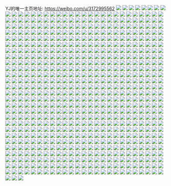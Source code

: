 YJ的唯一主页地址: https://weibo.com/u/3172995562 
![](https://wx4.sinaimg.cn/mw2000/bd2011ealy1h975gveniwj20u0140afw.jpg) 
![](https://wx4.sinaimg.cn/mw2000/bd2011ealy1h96ow5ukb1j20u0191tew.jpg) 
![](https://wx4.sinaimg.cn/mw2000/bd2011ealy1h96i4nngcyj20u01t1dph.jpg) 
![](https://wx4.sinaimg.cn/mw2000/bd2011ealy1h96i4khindj20u01t1wn2.jpg) 
![](https://wx4.sinaimg.cn/mw2000/bd2011ealy1h96i4okf99j21400u0ann.jpg) 
![](https://wx4.sinaimg.cn/mw2000/bd2011ealy1h95umjkd1hj21900u0gs2.jpg) 
![](https://wx4.sinaimg.cn/mw2000/bd2011ealy1h95nsimbobj20u0140teo.jpg) 
![](https://wx4.sinaimg.cn/mw2000/bd2011ealy1h95ft1d4bjj21900u0ah4.jpg) 
![](https://wx4.sinaimg.cn/mw2000/bd2011ealy1h94myzfs3sj21400u0kae.jpg) 
![](https://wx4.sinaimg.cn/mw2000/bd2011ealy1h94myzw519j20u0140q8s.jpg) 
![](https://wx4.sinaimg.cn/mw2000/bd2011ealy1h94ixmmzumj21400u0ahh.jpg) 
![](https://wx4.sinaimg.cn/mw2000/bd2011ealy1h94fzqa920j21400u0dq1.jpg) 
![](https://wx4.sinaimg.cn/mw2000/bd2011ealy1h93n8wgpagj218e0u0n27.jpg) 
![](https://wx4.sinaimg.cn/mw2000/bd2011ealy1h93dq4mwk6j20q013gn1c.jpg) 
![](https://wx4.sinaimg.cn/mw2000/bd2011ealy1h9263ws5k3j20u01400xk.jpg) 
![](https://wx4.sinaimg.cn/mw2000/bd2011ealy1h9238xre1zj20u01407ab.jpg) 
![](https://wx4.sinaimg.cn/mw2000/bd2011ealy1h921zlk3wbj20u0140k1y.jpg) 
![](https://wx4.sinaimg.cn/mw2000/bd2011ealy1h921zm8tgtj21400u013k.jpg) 
![](https://wx4.sinaimg.cn/mw2000/bd2011ealy1h921zmr2y0j20u0140qbb.jpg) 
![](https://wx4.sinaimg.cn/mw2000/bd2011ealy1h921zkz2ooj20u0140dla.jpg) 
![](https://wx4.sinaimg.cn/mw2000/bd2011ealy1h921zowbtuj20u014010z.jpg) 
![](https://wx4.sinaimg.cn/mw2000/bd2011ealy1h921zkjbi2j20u0140jyf.jpg) 
![](https://wx4.sinaimg.cn/mw2000/bd2011ealy1h921zn67urj20u0140wnl.jpg) 
![](https://wx4.sinaimg.cn/mw2000/bd2011ealy1h921znqq4pj20u0140k01.jpg) 
![](https://wx4.sinaimg.cn/mw2000/bd2011ealy1h921zoebezj20u0140qcn.jpg) 
![](https://wx4.sinaimg.cn/mw2000/bd2011ealy1h91ewcae3gj221s32ox6p.jpg) 
![](https://wx4.sinaimg.cn/mw2000/bd2011ealy1h90u4tg3iij20u01t1grc.jpg) 
![](https://wx4.sinaimg.cn/mw2000/bd2011ealy1h90rrrdsi1j21400u0wnq.jpg) 
![](https://wx4.sinaimg.cn/mw2000/bd2011ealy1h90rrqqr08j20u0140k00.jpg) 
![](https://wx4.sinaimg.cn/mw2000/bd2011ealy1h90ov97i8yj20u0190tic.jpg) 
![](https://wx4.sinaimg.cn/mw2000/bd2011ealy1h90ov8kzsjj20u0190k00.jpg) 
![](https://wx4.sinaimg.cn/mw2000/bd2011ealy1h90ov9kiskj21900u00wp.jpg) 
![](https://wx4.sinaimg.cn/mw2000/bd2011ealy1h909zg3de2j21310u0n7b.jpg) 
![](https://wx4.sinaimg.cn/mw2000/bd2011ealy1h906sqcq7cj21400u0jz4.jpg) 
![](https://wx4.sinaimg.cn/mw2000/bd2011ealy1h9027ptfjzj20u014043p.jpg) 
![](https://wx4.sinaimg.cn/mw2000/bd2011ealy1h9017px7ujj20u0140k1j.jpg) 
![](https://wx4.sinaimg.cn/mw2000/bd2011ealy1h8zm64a684j21400u017n.jpg) 
![](https://wx4.sinaimg.cn/mw2000/bd2011ealy1h8zm6fk1gqj20u0140k1y.jpg) 
![](https://wx4.sinaimg.cn/mw2000/bd2011ealy1h8zm6ev1kaj20u0140drm.jpg) 
![](https://wx4.sinaimg.cn/mw2000/bd2011ealy1h8zl3pyk6pj20u0140ahx.jpg) 
![](https://wx4.sinaimg.cn/mw2000/bd2011ealy1h8z3w6s69oj20i20qoq5f.jpg) 
![](https://wx4.sinaimg.cn/mw2000/bd2011ealy1h8ytluiworj20u01a9wn5.jpg) 
![](https://wx4.sinaimg.cn/mw2000/bd2011ealy1h8ylzdhh4hj20u010ythp.jpg) 
![](https://wx4.sinaimg.cn/mw2000/bd2011ealy1h8ylzh2wi8j20u0140dm8.jpg) 
![](https://wx4.sinaimg.cn/mw2000/bd2011ealy1h8y1i1qqpdj21400u0wnl.jpg) 
![](https://wx4.sinaimg.cn/mw2000/bd2011ealy1h8y1285urhj21400sltic.jpg) 
![](https://wx4.sinaimg.cn/mw2000/bd2011ealy1h8xzzit4fbj20u0140gur.jpg) 
![](https://wx4.sinaimg.cn/mw2000/bd2011ealy1h8xzzi9f5wj20u0140n65.jpg) 
![](https://wx4.sinaimg.cn/mw2000/bd2011ealy1h8xzzr4hybj20u014010f.jpg) 
![](https://wx4.sinaimg.cn/mw2000/bd2011ealy1h8xulgbsbmj21400u0gvh.jpg) 
![](https://wx4.sinaimg.cn/mw2000/bd2011ealy1h8xtgl3l9pj20u0140ahu.jpg) 
![](https://wx4.sinaimg.cn/mw2000/bd2011ealy1h8xo9xuelnj20u01t1wiy.jpg) 
![](https://wx4.sinaimg.cn/mw2000/bd2011ealy1h8xi5s26dlj20zn0u0tfo.jpg) 
![](https://wx4.sinaimg.cn/mw2000/bd2011ealy1h8xfthj7f3j214d0u0td6.jpg) 
![](https://wx4.sinaimg.cn/mw2000/bd2011ealy1h8xftqi8v1j21au0u044o.jpg) 
![](https://wx4.sinaimg.cn/mw2000/bd2011ealy1h8wsqwx908j21hc0u0woc.jpg) 
![](https://wx4.sinaimg.cn/mw2000/bd2011ealy1h8wrlxhznlj21400u0ae0.jpg) 
![](https://wx4.sinaimg.cn/mw2000/bd2011ealy1h8wmppi79dj20u01hd4jn.jpg) 
![](https://wx4.sinaimg.cn/mw2000/bd2011ealy1h8wmpq9jtsj20u014010o.jpg) 
![](https://wx4.sinaimg.cn/mw2000/bd2011ealy1h8wmpqum35j20u0140472.jpg) 
![](https://wx4.sinaimg.cn/mw2000/bd2011ealy1h8wmpr5upej20u01400w2.jpg) 
![](https://wx4.sinaimg.cn/mw2000/bd2011ealy1h8wmprlqcqj20u01hcwjj.jpg) 
![](https://wx4.sinaimg.cn/mw2000/bd2011ealy1h8wmpryeibj20u01hc425.jpg) 
![](https://wx4.sinaimg.cn/mw2000/bd2011ealy1h8w2g2vbekj20tz0zrqcd.jpg) 
![](https://wx4.sinaimg.cn/mw2000/bd2011ealy1h8w19cgpkgj21900u0afe.jpg) 
![](https://wx4.sinaimg.cn/mw2000/bd2011ealy1h8w19c2edvj20u0190jys.jpg) 
![](https://wx4.sinaimg.cn/mw2000/bd2011ealy1h8vntr6xffj21400u0wo3.jpg) 
![](https://wx4.sinaimg.cn/mw2000/bd2011ealy1h8vfgcv6gqj20u0140tfq.jpg) 
![](https://wx4.sinaimg.cn/mw2000/bd2011ealy1h8v2gc1dmhj20u01t1dns.jpg) 
![](https://wx4.sinaimg.cn/mw2000/bd2011ealy1h8v2g93jczj20u01t1aih.jpg) 
![](https://wx4.sinaimg.cn/mw2000/bd2011ealy1h8uwwjfnshj20u0190tdf.jpg) 
![](https://wx4.sinaimg.cn/mw2000/bd2011ealy1h8ugupgolnj20u01t179x.jpg) 
![](https://wx4.sinaimg.cn/mw2000/bd2011ealy1h8ugy3swvyj20u01t1wk4.jpg) 
![](https://wx4.sinaimg.cn/mw2000/bd2011ealy1h8uc5b142vj21400u0tge.jpg) 
![](https://wx4.sinaimg.cn/mw2000/bd2011ealy1h8uc5afhbhj21400u010t.jpg) 
![](https://wx4.sinaimg.cn/mw2000/bd2011ealy1h8u1krwea0j21400u00xz.jpg) 
![](https://wx4.sinaimg.cn/mw2000/bd2011ealy1h8u1ksefcij21400u0qaw.jpg) 
![](https://wx4.sinaimg.cn/mw2000/bd2011ealy1h8tz3w1nv8j20u0140gsd.jpg) 
![](https://wx4.sinaimg.cn/mw2000/bd2011ealy1h8tz3vk2dij20u0140aip.jpg) 
![](https://wx4.sinaimg.cn/mw2000/bd2011ealy1h8tz3xgs8xj20u0140440.jpg) 
![](https://wx4.sinaimg.cn/mw2000/bd2011ealy1h8tz3xy2guj20u01407aj.jpg) 
![](https://wx4.sinaimg.cn/mw2000/bd2011ealy1h8tz3ydux1j20u0140tfo.jpg) 
![](https://wx4.sinaimg.cn/mw2000/bd2011ealy1h8tz3zcgvjj20u014045m.jpg) 
![](https://wx4.sinaimg.cn/mw2000/bd2011ealy1h8tvvaqicqj20u0140k32.jpg) 
![](https://wx4.sinaimg.cn/mw2000/bd2011ealy1h8tvvkegurj20u0140wkt.jpg) 
![](https://wx4.sinaimg.cn/mw2000/bd2011ealy1h8t40pilsbj20nz0o0dhy.jpg) 
![](https://wx4.sinaimg.cn/mw2000/bd2011ealy1h8t40pwc3fj20tr149n27.jpg) 
![](https://wx4.sinaimg.cn/mw2000/bd2011ealy1h8t4ab7gqdj20u014046r.jpg) 
![](https://wx4.sinaimg.cn/mw2000/bd2011ealy1h8sn2ihaisj20u01t1446.jpg) 
![](https://wx4.sinaimg.cn/mw2000/bd2011ealy1h8smtut854j20u0140dmh.jpg) 
![](https://wx4.sinaimg.cn/mw2000/bd2011ealy1h8sl4u0lj8j20u0140wnp.jpg) 
![](https://wx4.sinaimg.cn/mw2000/bd2011ealy1h8sji79xw6j20u014079q.jpg) 
![](https://wx4.sinaimg.cn/mw2000/bd2011ealy1h8sji6tyyej20u0140tf2.jpg) 
![](https://wx4.sinaimg.cn/mw2000/bd2011ealy1h8s6dg0oylj21hc0u018t.jpg) 
![](https://wx4.sinaimg.cn/mw2000/bd2011ealy1h8s3eoyyo5j20u0140dn5.jpg) 
![](https://wx4.sinaimg.cn/mw2000/bd2011ealy1h8s3eoereoj20u0140n3a.jpg) 
![](https://wx4.sinaimg.cn/mw2000/bd2011ealy1h8rsfx4jamj22802yohdv.jpg) 
![](https://wx4.sinaimg.cn/mw2000/bd2011ealy1h8r0810m40j20tj0xldj2.jpg) 
![](https://wx4.sinaimg.cn/mw2000/bd2011ealy1h8r081tow5j20v80nfad4.jpg) 
![](https://wx4.sinaimg.cn/mw2000/bd2011ealy1h8r08286rgj20j60r70wn.jpg) 
![](https://wx4.sinaimg.cn/mw2000/bd2011ealy1h8r080mrfsj20zo0u07f0.jpg) 
![](https://wx4.sinaimg.cn/mw2000/bd2011ealy1h8r0846w0oj21400u010j.jpg) 
![](https://wx4.sinaimg.cn/mw2000/bd2011ealy1h8r084zytqj21400u0dqe.jpg) 
![](https://wx4.sinaimg.cn/mw2000/bd2011ealy1h8r082mfeij20qo0zjwhm.jpg) 
![](https://wx4.sinaimg.cn/mw2000/bd2011ealy1h8r083i18yj21480u07e6.jpg) 
![](https://wx4.sinaimg.cn/mw2000/bd2011ealy1h8r09uxkh5j20t90jq77n.jpg) 
![](https://wx4.sinaimg.cn/mw2000/bd2011ealy1h8qymow2d8j20u0190wjp.jpg) 
![](https://wx4.sinaimg.cn/mw2000/bd2011ealy1h8qp2o7lehj20u0140qag.jpg) 
![](https://wx4.sinaimg.cn/mw2000/bd2011ealy1h8qieth6oqj20ty0z2tks.jpg) 
![](https://wx4.sinaimg.cn/mw2000/bd2011ealy1h8qcjxlmuuj20u01t10w2.jpg) 
![](https://wx4.sinaimg.cn/mw2000/bd2011ealy1h8pp4byqilj20u0140whx.jpg) 
![](https://wx4.sinaimg.cn/mw2000/bd2011ealy1h8pj6jhirhj21400u0dmo.jpg) 
![](https://wx4.sinaimg.cn/mw2000/bd2011ealy1h8pf00zv8xj21400u07bs.jpg) 
![](https://wx4.sinaimg.cn/mw2000/bd2011ealy1h8p5bc3r38j20u0190q9c.jpg) 
![](https://wx4.sinaimg.cn/mw2000/bd2011ealy1h8p5bbk225j21900u0n2x.jpg) 
![](https://wx4.sinaimg.cn/mw2000/bd2011ealy1h8nh45n44gj20u0140jz2.jpg) 
![](https://wx4.sinaimg.cn/mw2000/bd2011ealy1h8n5mbwft5j20u0140n5w.jpg) 
![](https://wx4.sinaimg.cn/mw2000/bd2011ealy1h8mxgwac9gj20u0140gsc.jpg) 
![](https://wx4.sinaimg.cn/mw2000/bd2011ealy1h8mruyeq28j21400u0jxr.jpg) 
![](https://wx4.sinaimg.cn/mw2000/bd2011ealy1h8mclqfatxj21400u04dg.jpg) 
![](https://wx4.sinaimg.cn/mw2000/bd2011ealy1h8mclr0nvvj20u0140tgg.jpg) 
![](https://wx4.sinaimg.cn/mw2000/bd2011ealy1h8mandt81hj20u01400zs.jpg) 
![](https://wx4.sinaimg.cn/mw2000/bd2011ealy1h8m28vea4qj21900u0gts.jpg) 
![](https://wx4.sinaimg.cn/mw2000/bd2011ealy1h8m28uwjb2j21900u0wmx.jpg) 
![](https://wx4.sinaimg.cn/mw2000/bd2011ealy1h8lv8w6blqj20u0140qc2.jpg) 
![](https://wx4.sinaimg.cn/mw2000/bd2011ealy1h8l07aa9ylj20u01t141w.jpg) 
![](https://wx4.sinaimg.cn/mw2000/bd2011ealy1h8kwdeuji3j21400u00yu.jpg) 
![](https://wx4.sinaimg.cn/mw2000/bd2011ealy1h8kwde6r04j21bp0u0afs.jpg) 
![](https://wx4.sinaimg.cn/mw2000/bd2011ealy1h8kwdflb1fj21400u0jxm.jpg) 
![](https://wx4.sinaimg.cn/mw2000/bd2011ealy1h8kkwolv7yj20u0140k64.jpg) 
![](https://wx4.sinaimg.cn/mw2000/bd2011ealy1h8kinzbh37j21400u0q9v.jpg) 
![](https://wx4.sinaimg.cn/mw2000/bd2011ealy1h8kgsipzfrj21900u0jxn.jpg) 
![](https://wx4.sinaimg.cn/mw2000/bd2011ealy1h8kgsj9cspj21900u0q9o.jpg) 
![](https://wx4.sinaimg.cn/mw2000/bd2011ealy1h8k13o6fj3j20u0140ww1.jpg) 
![](https://wx4.sinaimg.cn/mw2000/bd2011ealy1h8jtylaobaj20u0190agx.jpg) 
![](https://wx4.sinaimg.cn/mw2000/bd2011ealy1h8jl1iy4ljj20u0140tkk.jpg) 
![](https://wx4.sinaimg.cn/mw2000/bd2011ealy1h8jbo7cg8xj20hx0vujt7.jpg) 
![](https://wx4.sinaimg.cn/mw2000/bd2011ealy1h8ir6950r2j21hc0u012h.jpg) 
![](https://wx4.sinaimg.cn/mw2000/bd2011ealy1h8ir68kqk4j20u00u0ah3.jpg) 
![](https://wx4.sinaimg.cn/mw2000/bd2011ealy1h8ieydc3jlj20u01407cd.jpg) 
![](https://wx4.sinaimg.cn/mw2000/bd2011ealy1h8id9lrs5gj20u0140k50.jpg) 
![](https://wx4.sinaimg.cn/mw2000/bd2011ealy1h8i7t6ayo1j21900u0q6j.jpg) 
![](https://wx4.sinaimg.cn/mw2000/bd2011ealy1h8i7t6pt69j20u0190n1s.jpg) 
![](https://wx4.sinaimg.cn/mw2000/bd2011ealy1h8i7t5xi2nj20u0190afs.jpg) 
![](https://wx4.sinaimg.cn/mw2000/bd2011ealy1h8hnjpzi95j20u01t1gr3.jpg) 
![](https://wx4.sinaimg.cn/mw2000/bd2011ealy1h8hgpvruqsj20u01hcnam.jpg) 
![](https://wx4.sinaimg.cn/mw2000/bd2011ealy1h8hfarsl95j20n01dswgc.jpg) 
![](https://wx4.sinaimg.cn/mw2000/bd2011ealy1h8h22zyhp9j20u0140q81.jpg) 
![](https://wx4.sinaimg.cn/mw2000/bd2011ealy1h8h1bnkvloj21400u0qbe.jpg) 
![](https://wx4.sinaimg.cn/mw2000/bd2011ealy1h8gzyh683kj20u0140jxh.jpg) 
![](https://wx4.sinaimg.cn/mw2000/bd2011ealy1h8ggjk6dwbj20g40n3t9t.jpg) 
![](https://wx4.sinaimg.cn/mw2000/bd2011ealy1h8ggjjxfjdj20qo0vwn0o.jpg) 
![](https://wx4.sinaimg.cn/mw2000/bd2011ealy1h8ggjkvlepj20rf13nq6h.jpg) 
![](https://wx4.sinaimg.cn/mw2000/bd2011ealy1h8ggjl6qwoj20u00win24.jpg) 
![](https://wx4.sinaimg.cn/mw2000/bd2011ealy1h8g905nh62j20u014043i.jpg) 
![](https://wx4.sinaimg.cn/mw2000/bd2011ealy1h8g9068mu3j20u0140wmv.jpg) 
![](https://wx4.sinaimg.cn/mw2000/bd2011ealy1h8g906j1ptj20u00w0gpf.jpg) 
![](https://wx4.sinaimg.cn/mw2000/bd2011ealy1h8g9072seuj20u0140k11.jpg) 
![](https://wx4.sinaimg.cn/mw2000/bd2011ealy1h8g905afavj21400u0gtr.jpg) 
![](https://wx4.sinaimg.cn/mw2000/bd2011ealy1h8g907hge2j20u0140n3b.jpg) 
![](https://wx4.sinaimg.cn/mw2000/bd2011ealy1h8g2dmwqm3j21400u0tlz.jpg) 
![](https://wx4.sinaimg.cn/mw2000/bd2011ealy1h8fu4ygcluj21900u0wm9.jpg) 
![](https://wx4.sinaimg.cn/mw2000/bd2011ealy1h8fd43xrtij20u0140108.jpg) 
![](https://wx4.sinaimg.cn/mw2000/bd2011ealy1h8fdc19wv9j20u0140td1.jpg) 
![](https://wx4.sinaimg.cn/mw2000/bd2011ealy1h8eqlfva7wj20u0140n3p.jpg) 
![](https://wx4.sinaimg.cn/mw2000/bd2011ealy1h8eqlgqz79j20u0140n5p.jpg) 
![](https://wx4.sinaimg.cn/mw2000/bd2011ealy1h8eo6n3hxhj20u0140dlw.jpg) 
![](https://wx4.sinaimg.cn/mw2000/bd2011ealy1h8dk91n88xj20u0140gte.jpg) 
![](https://wx4.sinaimg.cn/mw2000/bd2011ealy1h8d6tyh8smj22c03401ky.jpg) 
![](https://wx4.sinaimg.cn/mw2000/bd2011ealy1h8czb9muqgj20u0140ahq.jpg) 
![](https://wx4.sinaimg.cn/mw2000/bd2011ealy1h8czb935n1j20u0140aky.jpg) 
![](https://wx4.sinaimg.cn/mw2000/bd2011ealy1h8co8uvy2vj21400u0tdh.jpg) 
![](https://wx4.sinaimg.cn/mw2000/bd2011ealy1h8cj5y28wij218y0tyaex.jpg) 
![](https://wx4.sinaimg.cn/mw2000/bd2011ealy1h8cj5z4ekcj20i26hhnh9.jpg) 
![](https://wx4.sinaimg.cn/mw2000/bd2011ealy1h8cgldhr2uj20u0140td1.jpg) 
![](https://wx4.sinaimg.cn/mw2000/bd2011ealy1h8cedx279pj20zu0r3tdh.jpg) 
![](https://wx4.sinaimg.cn/mw2000/bd2011ealy1h8bzbui6bxj20u0146td6.jpg) 
![](https://wx4.sinaimg.cn/mw2000/bd2011ealy1h8blbhxjoxj20u01907b3.jpg) 
![](https://wx4.sinaimg.cn/mw2000/bd2011ealy1h8aordiq5xj21400u0qbe.jpg) 
![](https://wx4.sinaimg.cn/mw2000/bd2011ealy1h8aousm4dbj20u0140aem.jpg) 
![](https://wx4.sinaimg.cn/mw2000/bd2011ealy1h8aorcvd77j21400u0gtm.jpg) 
![](https://wx4.sinaimg.cn/mw2000/bd2011ealy1h8aorc36pwj21400u0qbw.jpg) 
![](https://wx4.sinaimg.cn/mw2000/bd2011ealy1h8a9be7yxvj20u01hc447.jpg) 
![](https://wx4.sinaimg.cn/mw2000/bd2011ealy1h8a7lcnlobj20sv0qydnq.jpg) 
![](https://wx4.sinaimg.cn/mw2000/bd2011ealy1h8a7lq6e96j20u014043i.jpg) 
![](https://wx4.sinaimg.cn/mw2000/bd2011ealy1h895npo3lyj20u019011i.jpg) 
![](https://wx4.sinaimg.cn/mw2000/bd2011ealy1h8902jea03j20u0140h5i.jpg) 
![](https://wx4.sinaimg.cn/mw2000/bd2011ealy1h88yo15tdwj20u0190n2t.jpg) 
![](https://wx4.sinaimg.cn/mw2000/bd2011ealy1h87t9jru00j21900u0jwu.jpg) 
![](https://wx4.sinaimg.cn/mw2000/bd2011ealy1h879ngh3e4j20u0140qau.jpg) 
![](https://wx4.sinaimg.cn/mw2000/bd2011ealy1h86nfhz1chj20u0190wjp.jpg) 
![](https://wx4.sinaimg.cn/mw2000/bd2011ealy1h85wz6p2mfj21400u0jyb.jpg) 
![](https://wx4.sinaimg.cn/mw2000/bd2011ealy1h85wz72veqj212a0u0459.jpg) 
![](https://wx4.sinaimg.cn/mw2000/bd2011ealy1h85m128de1j20u0140dmc.jpg) 
![](https://wx4.sinaimg.cn/mw2000/bd2011ealy1h85m11togtj20u0140dm9.jpg) 
![](https://wx4.sinaimg.cn/mw2000/bd2011ealy1h85m12rd80j20u0140jxz.jpg) 
![](https://wx4.sinaimg.cn/mw2000/bd2011ealy1h85m135xepj20u0140wkn.jpg) 
![](https://wx4.sinaimg.cn/mw2000/bd2011ealy1h84ucow4pxj20u014015s.jpg) 
![](https://wx4.sinaimg.cn/mw2000/bd2011ealy1h84uco1igpj20u0140n98.jpg) 
![](https://wx4.sinaimg.cn/mw2000/bd2011ealy1h84bvmv7t8j20u0190q9q.jpg) 
![](https://wx4.sinaimg.cn/mw2000/bd2011ealy1h83rrbc1mhj20u01400z1.jpg) 
![](https://wx4.sinaimg.cn/mw2000/bd2011ealy1h83e5gho2lj21400u045h.jpg) 
![](https://wx4.sinaimg.cn/mw2000/bd2011ealy1h83e66zjoij21400u07ae.jpg) 
![](https://wx4.sinaimg.cn/mw2000/bd2011ealy1h82ll0aw4cj21400u0jwk.jpg) 
![](https://wx4.sinaimg.cn/mw2000/bd2011ealy1h82ll15exqj21400u07b9.jpg) 
![](https://wx4.sinaimg.cn/mw2000/bd2011ealy1h82lkzrxjdj20u0140n4s.jpg) 
![](https://wx4.sinaimg.cn/mw2000/bd2011ealy1h82ll3r6bnj20u01t110c.jpg) 
![](https://wx4.sinaimg.cn/mw2000/bd2011ealy1h82085lu1ij20u0190n3v.jpg) 
![](https://wx4.sinaimg.cn/mw2000/bd2011ealy1h81jachlw5j20u0190ahj.jpg) 
![](https://wx4.sinaimg.cn/mw2000/bd2011ealy1h81bzarmfaj20u0140h1f.jpg) 
![](https://wx4.sinaimg.cn/mw2000/bd2011ealy1h81bzbe6h1j20u015cwmw.jpg) 
![](https://wx4.sinaimg.cn/mw2000/bd2011ealy1h80cc9owzij20u0140wkm.jpg) 
![](https://wx4.sinaimg.cn/mw2000/bd2011ealy1h804hxkg4mj21400u0wmm.jpg) 
![](https://wx4.sinaimg.cn/mw2000/bd2011ealy1h804hy3nrdj21400u0gud.jpg) 
![](https://wx4.sinaimg.cn/mw2000/bd2011ealy1h804hzpxp5j21400u0drk.jpg) 
![](https://wx4.sinaimg.cn/mw2000/bd2011ealy1h7zo7qeiujj21400u0tmx.jpg) 
![](https://wx4.sinaimg.cn/mw2000/bd2011ealy1h7z67p7sk5j20u0140tcj.jpg) 
![](https://wx4.sinaimg.cn/mw2000/bd2011ealy1h7yyvfteykj20u014046y.jpg) 
![](https://wx4.sinaimg.cn/mw2000/bd2011ealy1h7yyvgi4bcj21400u0n50.jpg) 
![](https://wx4.sinaimg.cn/mw2000/bd2011ealy1h7yyvf36waj21400u0dub.jpg) 
![](https://wx4.sinaimg.cn/mw2000/bd2011ealy1h7yi3rpc1wj21400u0dmb.jpg) 
![](https://wx4.sinaimg.cn/mw2000/bd2011ealy1h7yi3qzk59j21400u0qa7.jpg) 
![](https://wx4.sinaimg.cn/mw2000/bd2011ealy1h7y3jc9epoj20u0140t9h.jpg) 
![](https://wx4.sinaimg.cn/mw2000/bd2011ealy1h7y1fhgi2hj20u0140goa.jpg) 
![](https://wx4.sinaimg.cn/mw2000/bd2011ealy1h7xh0na6qqj20u01cjdqs.jpg) 
![](https://wx4.sinaimg.cn/mw2000/bd2011ealy1h7xezb3rdzj21900u0n3b.jpg) 
![](https://wx4.sinaimg.cn/mw2000/bd2011ealy1h7wpg3t7ttj20u0140agc.jpg) 
![](https://wx4.sinaimg.cn/mw2000/bd2011ealy1h7wm1hzntnj20u01t110r.jpg) 
![](https://wx4.sinaimg.cn/mw2000/bd2011ealy1h7wm1h0vs2j20u0140wiy.jpg) 
![](https://wx4.sinaimg.cn/mw2000/bd2011ealy1h7wm1j5v8ej20u01t10z5.jpg) 
![](https://wx4.sinaimg.cn/mw2000/bd2011ealy1h7wh5a8sg6j21400u046x.jpg) 
![](https://wx4.sinaimg.cn/mw2000/bd2011ealy1h7wh5c4eywj20u0140dm5.jpg) 
![](https://wx4.sinaimg.cn/mw2000/bd2011ealy1h7wh57n7j2j21400u010d.jpg) 
![](https://wx4.sinaimg.cn/mw2000/bd2011ealy1h7wh5dn2o3j20u01407a8.jpg) 
![](https://wx4.sinaimg.cn/mw2000/bd2011ealy1h7wbe0fxrnj20u0140482.jpg) 
![](https://wx4.sinaimg.cn/mw2000/bd2011ealy1h7w8tmk43tj21400u04bq.jpg) 
![](https://wx4.sinaimg.cn/mw2000/bd2011ealy1h7w8tnaajhj21400u0k4q.jpg) 
![](https://wx4.sinaimg.cn/mw2000/bd2011ealy1h7w8tyh5f6j20k00zkwjc.jpg) 
![](https://wx4.sinaimg.cn/mw2000/bd2011ealy1h7vp59lbh3j20u0140wkc.jpg) 
![](https://wx4.sinaimg.cn/mw2000/bd2011ealy1h7veh9k5r9j20u0140wm1.jpg) 
![](https://wx4.sinaimg.cn/mw2000/bd2011ealy1h7v3ucccr1j20u014049p.jpg) 
![](https://wx4.sinaimg.cn/mw2000/bd2011ealy1h7v3ud01fxj20u0140qff.jpg) 
![](https://wx4.sinaimg.cn/mw2000/bd2011ealy1h7v3udll7ej20u0140dra.jpg) 
![](https://wx4.sinaimg.cn/mw2000/bd2011ealy1h7ukxkaikij20u01t1dnx.jpg) 
![](https://wx4.sinaimg.cn/mw2000/bd2011ealy1h7ukxia3rwj20u01t1gsg.jpg) 
![](https://wx4.sinaimg.cn/mw2000/bd2011ealy1h7u9y931q0j20u0140wl5.jpg) 
![](https://wx4.sinaimg.cn/mw2000/bd2011ealy1h7u9nge0haj20u0140n0p.jpg) 
![](https://wx4.sinaimg.cn/mw2000/bd2011ealy1h7u49hysqzj20u0140n6s.jpg) 
![](https://wx4.sinaimg.cn/mw2000/bd2011ealy1h7tys35ihtj20u01010x2.jpg) 
![](https://wx4.sinaimg.cn/mw2000/bd2011ealy1h7tg6sg80qj20ti1bhjvy.jpg) 
![](https://wx4.sinaimg.cn/mw2000/bd2011ealy1h7t0c7cgdjj20u0140ahx.jpg) 
![](https://wx4.sinaimg.cn/mw2000/bd2011ealy1h7svqdcqr5j20u01t1n2t.jpg) 
![](https://wx4.sinaimg.cn/mw2000/bd2011ealy1h7svqxs26bj20u01t1455.jpg) 
![](https://wx4.sinaimg.cn/mw2000/bd2011ealy1h7stbi5umnj21900u0jyd.jpg) 
![](https://wx4.sinaimg.cn/mw2000/bd2011ealy1h7so2ez0ncj218e0u0n27.jpg) 
![](https://wx4.sinaimg.cn/mw2000/bd2011ealy1h7rz1g4jr3j21900u042h.jpg) 
![](https://wx4.sinaimg.cn/mw2000/bd2011ealy1h7rxcayo2mj21400u0tg5.jpg) 
![](https://wx4.sinaimg.cn/mw2000/bd2011ealy1h7rxlgga87j21400u0air.jpg) 
![](https://wx4.sinaimg.cn/mw2000/bd2011ealy1h7rxlgx3qkj20u014079t.jpg) 
![](https://wx4.sinaimg.cn/mw2000/bd2011ealy1h7rtq317dgj20u01t110w.jpg) 
![](https://wx4.sinaimg.cn/mw2000/bd2011ealy1h7rmlrzqrhj21400u04b0.jpg) 
![](https://wx4.sinaimg.cn/mw2000/bd2011ealy1h7qr3cve9xj20u01t1q4w.jpg) 
![](https://wx4.sinaimg.cn/mw2000/bd2011ealy1h7qr3dfjtmj20u0175dj1.jpg) 
![](https://wx4.sinaimg.cn/mw2000/bd2011ealy1h7qpjnkzaxj21400u047v.jpg) 
![](https://wx4.sinaimg.cn/mw2000/bd2011ealy1h7qpjmt1pdj21400u049f.jpg) 
![](https://wx4.sinaimg.cn/mw2000/bd2011ealy1h7qpjoi78cj20u0140n8x.jpg) 
![](https://wx4.sinaimg.cn/mw2000/bd2011ealy1h7qmin52c7j20u01t1q5q.jpg) 
![](https://wx4.sinaimg.cn/mw2000/bd2011ealy1h7qjenq17xj20u0140gqi.jpg) 
![](https://wx4.sinaimg.cn/mw2000/bd2011ealy1h7qf42d6akj20u01t149y.jpg) 
![](https://wx4.sinaimg.cn/mw2000/bd2011ealy1h7pseu1hv6j20u0140jxb.jpg) 
![](https://wx4.sinaimg.cn/mw2000/bd2011ealy1h7pnx5c3q9j20u0175whr.jpg) 
![](https://wx4.sinaimg.cn/mw2000/bd2011ealy1h7pnxo5h2lj20u0140n41.jpg) 
![](https://wx4.sinaimg.cn/mw2000/bd2011ealy1h7pnxp5nybj20u0140n6t.jpg) 
![](https://wx4.sinaimg.cn/mw2000/bd2011ealy1h7pnxprzrvj20u01t1jtc.jpg) 
![](https://wx4.sinaimg.cn/mw2000/bd2011ealy1h7plygiy0ij21400u0dnm.jpg) 
![](https://wx4.sinaimg.cn/mw2000/bd2011ealy1h7plyft5b0j21400u048s.jpg) 
![](https://wx4.sinaimg.cn/mw2000/bd2011ealy1h7plyhf94ij21400u0akt.jpg) 
![](https://wx4.sinaimg.cn/mw2000/bd2011ealy1h7phx5zg75j20u00zmaft.jpg) 
![](https://wx4.sinaimg.cn/mw2000/bd2011ealy1h7pgqbg7tij20u0190aee.jpg) 
![](https://wx4.sinaimg.cn/mw2000/bd2011ealy1h7p8b1pu7lj20u01407ek.jpg) 
![](https://wx4.sinaimg.cn/mw2000/bd2011ealy1h7ojmkrdhij20u014043k.jpg) 
![](https://wx4.sinaimg.cn/mw2000/bd2011ealy1h7ojmmiihlj20u01t1n3w.jpg) 
![](https://wx4.sinaimg.cn/mw2000/bd2011ealy1h7ocx6ui42j20u0113thk.jpg) 
![](https://wx4.sinaimg.cn/mw2000/bd2011ealy1h7o7frt33jj21400u0grm.jpg) 
![](https://wx4.sinaimg.cn/mw2000/bd2011ealy1h7o6al0boaj20u0140wk7.jpg) 
![](https://wx4.sinaimg.cn/mw2000/bd2011ealy1h7o3rf5nihj21400u0tga.jpg) 
![](https://wx4.sinaimg.cn/mw2000/bd2011ealy1h7nk4lxg63j20u00u0wig.jpg) 
![](https://wx4.sinaimg.cn/mw2000/bd2011ealy1h7ncdsymk2j20u0140q8k.jpg) 
![](https://wx4.sinaimg.cn/mw2000/bd2011ealy1h7ncdsh8i5j20u0175gou.jpg) 
![](https://wx4.sinaimg.cn/mw2000/bd2011ealy1h7n79c5eq6j21400u04ap.jpg) 
![](https://wx4.sinaimg.cn/mw2000/bd2011ealy1h7m7cjb9gpj20u0140k1o.jpg) 
![](https://wx4.sinaimg.cn/mw2000/bd2011ealy1h7m7df3utmj20u0140gpq.jpg) 
![](https://wx4.sinaimg.cn/mw2000/bd2011ealy1h7m3ftuatmj20u0140jxi.jpg) 
![](https://wx4.sinaimg.cn/mw2000/bd2011ealy1h7m3ftc4l2j20u01407c6.jpg) 
![](https://wx4.sinaimg.cn/mw2000/bd2011ealy1h7m3fue9okj20u0140aje.jpg) 
![](https://wx4.sinaimg.cn/mw2000/bd2011ealy1h7lxdk8o8lj20u01t1tgh.jpg) 
![](https://wx4.sinaimg.cn/mw2000/bd2011ealy1h7lxj4on6pj20u0190460.jpg) 
![](https://wx4.sinaimg.cn/mw2000/bd2011ealy1h7ltw0sr85j20u01t1th2.jpg) 
![](https://wx4.sinaimg.cn/mw2000/bd2011ealy1h7lsvgz2evj21400u0qfv.jpg) 
![](https://wx4.sinaimg.cn/mw2000/bd2011ealy1h7la9ug4ijj20u0140wmo.jpg) 
![](https://wx4.sinaimg.cn/mw2000/bd2011ealy1h7l47a5wlzj20u01900z3.jpg) 
![](https://wx4.sinaimg.cn/mw2000/bd2011ealy1h7l248btixj20u0140td6.jpg) 
![](https://wx4.sinaimg.cn/mw2000/bd2011ealy1h7l248v10wj20u01407b6.jpg) 
![](https://wx4.sinaimg.cn/mw2000/bd2011ealy1h7kswfq7jsj20u0140dq4.jpg) 
![](https://wx4.sinaimg.cn/mw2000/bd2011ealy1h7kswggkvuj20u0140134.jpg) 
![](https://wx4.sinaimg.cn/mw2000/bd2011ealy1h7kswgy3uqj20u012mn3s.jpg) 
![](https://wx4.sinaimg.cn/mw2000/bd2011ealy1h7kqg6xjcuj20u013uk5c.jpg) 
![](https://wx4.sinaimg.cn/mw2000/bd2011ealy1h7k9xnnwpqj20u01t147x.jpg) 
![](https://wx4.sinaimg.cn/mw2000/bd2011ealy1h7k0c8kktxj20u0140aiw.jpg) 
![](https://wx4.sinaimg.cn/mw2000/bd2011ealy1h7jvyb39kwj20u0140tjl.jpg) 
![](https://wx4.sinaimg.cn/mw2000/bd2011ealy1h7jvttqujgj21400u0ag9.jpg) 
![](https://wx4.sinaimg.cn/mw2000/bd2011ealy1h7jvtumudwj20u0140k12.jpg) 
![](https://wx4.sinaimg.cn/mw2000/bd2011ealy1h7jvl7ye9lj20qe0pcgnb.jpg) 
![](https://wx4.sinaimg.cn/mw2000/bd2011ealy1h7jr5ssdbbj20u0140thg.jpg) 
![](https://wx4.sinaimg.cn/mw2000/bd2011ealy1h7jn4xxqn0j21400u0q8p.jpg) 
![](https://wx4.sinaimg.cn/mw2000/bd2011ealy1h7jn4ygcotj20u0140dn5.jpg) 
![](https://wx4.sinaimg.cn/mw2000/bd2011ealy1h7jn4ytjwkj20u0140aek.jpg) 
![](https://wx4.sinaimg.cn/mw2000/bd2011ealy1h7jj44sdwrj20u01t1dpe.jpg) 
![](https://wx4.sinaimg.cn/mw2000/bd2011ealy1h7jiqfn1c5j21900u0tf7.jpg) 
![](https://wx4.sinaimg.cn/mw2000/bd2011ealy1h7j2twnelxj21400u079w.jpg) 
![](https://wx4.sinaimg.cn/mw2000/bd2011ealy1h7j2tw8rw4j21400u0dl2.jpg) 
![](https://wx4.sinaimg.cn/mw2000/bd2011ealy1h7j18jprmgj20u01uowjx.jpg) 
![](https://wx4.sinaimg.cn/mw2000/bd2011ealy1h7izlvirpaj20n01dsgrl.jpg) 
![](https://wx4.sinaimg.cn/mw2000/bd2011ealy1h7izn01cusj20tv13oaet.jpg) 
![](https://wx4.sinaimg.cn/mw2000/bd2011ealy1h7iuvb0zlkj20u01t1wls.jpg) 
![](https://wx4.sinaimg.cn/mw2000/bd2011ealy1h7iuve2lhyj20u01t17cq.jpg) 
![](https://wx4.sinaimg.cn/mw2000/bd2011ealy1h7iuvgiibqj20u01t1dny.jpg) 
![](https://wx4.sinaimg.cn/mw2000/bd2011ealy1h7iuv87obej21400u0q8l.jpg) 
![](https://wx4.sinaimg.cn/mw2000/bd2011ealy1h7iko81y7yj20u01t07bh.jpg) 
![](https://wx4.sinaimg.cn/mw2000/bd2011ealy1h7iha4hm7jj20u01404bh.jpg) 
![](https://wx4.sinaimg.cn/mw2000/bd2011ealy1h7iclr8cdij21900u0n3l.jpg) 
![](https://wx4.sinaimg.cn/mw2000/bd2011ealy1h7hr1hqppcj21400u0afb.jpg) 
![](https://wx4.sinaimg.cn/mw2000/bd2011ealy1h7hj3bpploj20u0140do1.jpg) 
![](https://wx4.sinaimg.cn/mw2000/bd2011ealy1h7hdb18yfwj20u0140n46.jpg) 
![](https://wx4.sinaimg.cn/mw2000/bd2011ealy1h7hdb1t0iuj20u0140djj.jpg) 
![](https://wx4.sinaimg.cn/mw2000/bd2011ealy1h7hdb2facaj20u0140tc0.jpg) 
![](https://wx4.sinaimg.cn/mw2000/bd2011ealy1h7hdb354ymj21400u012p.jpg) 
![](https://wx4.sinaimg.cn/mw2000/bd2011ealy1h7hdb0hrd4j20u0140t9g.jpg) 
![](https://wx4.sinaimg.cn/mw2000/bd2011ealy1h7hdb4o5tsj21400u0146.jpg) 
![](https://wx4.sinaimg.cn/mw2000/bd2011ealy1h7h85nm8dij21400u0q8p.jpg) 
![](https://wx4.sinaimg.cn/mw2000/bd2011ealy1h7g4l1i4qzj20vy0pcdhj.jpg) 
![](https://wx4.sinaimg.cn/mw2000/bd2011ealy1h7g4l1745pj20u014010g.jpg) 
![](https://wx4.sinaimg.cn/mw2000/bd2011ealy1h7fe3dn33cj20u01t1wgq.jpg) 
![](https://wx4.sinaimg.cn/mw2000/bd2011ealy1h7fe3e4nr3j21400u0dmw.jpg) 
![](https://wx4.sinaimg.cn/mw2000/bd2011ealy1h7fe3crey5j21400u0jsx.jpg) 
![](https://wx4.sinaimg.cn/mw2000/bd2011ealy1h7fe3elt2hj21400u0goo.jpg) 
![](https://wx4.sinaimg.cn/mw2000/bd2011ealy1h7fcya3fzwj20u0140tdv.jpg) 
![](https://wx4.sinaimg.cn/mw2000/bd2011ealy1h7fcyaypq8j20u01t1q58.jpg) 
![](https://wx4.sinaimg.cn/mw2000/bd2011ealy1h7f9ae4serj20u011m0uw.jpg) 
![](https://wx4.sinaimg.cn/mw2000/bd2011ealy1h7eu7z7gdzj20u019043t.jpg) 
![](https://wx4.sinaimg.cn/mw2000/bd2011ealy1h7ee8dob1cj20u0140gnj.jpg) 
![](https://wx4.sinaimg.cn/mw2000/bd2011ealy1h7eb9balboj20u014010x.jpg) 
![](https://wx4.sinaimg.cn/mw2000/bd2011ealy1h7eb9c0fk9j20u0140wg9.jpg) 
![](https://wx4.sinaimg.cn/mw2000/bd2011ealy1h7eabas5utj20u0140785.jpg) 
![](https://wx4.sinaimg.cn/mw2000/bd2011ealy1h7dw3bl6vwj20u01a6q47.jpg) 
![](https://wx4.sinaimg.cn/mw2000/bd2011ealy1h7ds6f972xj20u019075z.jpg) 
![](https://wx4.sinaimg.cn/mw2000/bd2011ealy1h7ds6ejpepj21900u0grv.jpg) 
![](https://wx4.sinaimg.cn/mw2000/bd2011ealy1h7cyvi1tpfj20u014047s.jpg) 
![](https://wx4.sinaimg.cn/mw2000/bd2011ealy1h7cyvgofqrj20u01400zf.jpg) 
![](https://wx4.sinaimg.cn/mw2000/bd2011ealy1h7cyvh0j0dj20u014075d.jpg) 
![](https://wx4.sinaimg.cn/mw2000/bd2011ealy1h7cyvhje7ej20u0140wnq.jpg) 
![](https://wx4.sinaimg.cn/mw2000/bd2011ealy1h7ct7kxkmwj20u0140gqx.jpg) 
![](https://wx4.sinaimg.cn/mw2000/bd2011ealy1h7cm955725j20u0140n5p.jpg) 
![](https://wx4.sinaimg.cn/mw2000/bd2011ealy1h7btok2eg2j20u0140n3i.jpg) 
![](https://wx4.sinaimg.cn/mw2000/bd2011ealy1h7bf4hesrzj20u014041o.jpg) 
![](https://wx4.sinaimg.cn/mw2000/bd2011ealy1h7b05bge2xj20u01907b6.jpg) 
![](https://wx4.sinaimg.cn/mw2000/bd2011ealy1h7b05ax14aj20u01907bp.jpg) 
![](https://wx4.sinaimg.cn/mw2000/bd2011ealy1h7b05bw1ygj21900u00tn.jpg) 
![](https://wx4.sinaimg.cn/mw2000/bd2011ealy1h7afhz1ncnj20u014046p.jpg) 
![](https://wx4.sinaimg.cn/mw2000/bd2011ealy1h7a8vvdk8pj20u0140gvr.jpg) 
![](https://wx4.sinaimg.cn/mw2000/bd2011ealy1h7a8vvse79j21900u0mxz.jpg) 
![](https://wx4.sinaimg.cn/mw2000/bd2011ealy1h7a8vum8n5j20u0140gnh.jpg) 
![](https://wx4.sinaimg.cn/mw2000/bd2011ealy1h79l3bcqumj21400u00zo.jpg) 
![](https://wx4.sinaimg.cn/mw2000/bd2011ealy1h79gcgc948j21400u042d.jpg) 
![](https://wx4.sinaimg.cn/mw2000/bd2011ealy1h797oef6boj20u0190dg5.jpg) 
![](https://wx4.sinaimg.cn/mw2000/bd2011ealy1h782o0ghf6j20u0140aez.jpg) 
![](https://wx4.sinaimg.cn/mw2000/bd2011ealy1h782o2dv34j20u00u0tbb.jpg) 
![](https://wx4.sinaimg.cn/mw2000/bd2011ealy1h77ydatkkaj21900u0gsi.jpg) 
![](https://wx4.sinaimg.cn/mw2000/bd2011ealy1h77ydb7kqbj21900u0wj8.jpg) 
![](https://wx4.sinaimg.cn/mw2000/bd2011ealy1h77ydacvqbj21900u0qhg.jpg) 
![](https://wx4.sinaimg.cn/mw2000/bd2011ealy1h77ydbw9fpj21900u0woj.jpg) 
![](https://wx4.sinaimg.cn/mw2000/bd2011ealy1h77ydc8p08j21900u0dh7.jpg) 
![](https://wx4.sinaimg.cn/mw2000/bd2011ealy1h77ydgyd4qj21900u0ajs.jpg) 
![](https://wx4.sinaimg.cn/mw2000/bd2011ealy1h77e1h1fowj21sy0u0n29.jpg) 
![](https://wx4.sinaimg.cn/mw2000/bd2011ealy1h77e1hzr94j20u01syqbo.jpg) 
![](https://wx4.sinaimg.cn/mw2000/bd2011ealy1h77e1ijws8j21900u0dla.jpg) 
![](https://wx4.sinaimg.cn/mw2000/bd2011ealy1h778sewkkwj23402c0u0z.jpg) 
![](https://wx4.sinaimg.cn/mw2000/bd2011ealy1h771ceitakj20u00u00ws.jpg) 
![](https://wx4.sinaimg.cn/mw2000/bd2011ealy1h771cf48yjj20u00u0139.jpg) 
![](https://wx4.sinaimg.cn/mw2000/bd2011ealy1h771ce6yflj20u10u0tf1.jpg) 
![](https://wx4.sinaimg.cn/mw2000/bd2011ealy1h771cfkbxhj20u0140ta4.jpg) 
![](https://wx4.sinaimg.cn/mw2000/bd2011ealy1h76wwenmcuj20u0140dnx.jpg) 
![](https://wx4.sinaimg.cn/mw2000/bd2011ealy1h76wwe1rg3j21400u0141.jpg) 
![](https://wx4.sinaimg.cn/mw2000/bd2011ealy1h76wwfd92wj20u0140aph.jpg) 
![](https://wx4.sinaimg.cn/mw2000/bd2011ealy1h76wwfzxwsj20u014014b.jpg) 
![](https://wx4.sinaimg.cn/mw2000/bd2011ealy1h76sbgaegij21400u0n43.jpg) 
![](https://wx4.sinaimg.cn/mw2000/bd2011ealy1h766g2j7nij20wi0wjjxo.jpg) 
![](https://wx4.sinaimg.cn/mw2000/bd2011ealy1h760ptm7qcj20u01hcwks.jpg) 
![](https://wx4.sinaimg.cn/mw2000/bd2011ealy1h760vu4fewj21400u0757.jpg) 
![](https://wx4.sinaimg.cn/mw2000/bd2011ealy1h760psvvfwj20u01hcjwr.jpg) 
![](https://wx4.sinaimg.cn/mw2000/bd2011ealy1h75rahzskyj20u0140n9n.jpg) 
![](https://wx4.sinaimg.cn/mw2000/bd2011ealy1h75lbv84ggj21900u0n4o.jpg) 
![](https://wx4.sinaimg.cn/mw2000/bd2011ealy1h75lburmoej21900u0dh0.jpg) 
![](https://wx4.sinaimg.cn/mw2000/bd2011ealy1h75lbvmjj7j21900u0758.jpg) 
![](https://wx4.sinaimg.cn/mw2000/bd2011ealy1h74g3ag95rj20u014041r.jpg) 
![](https://wx4.sinaimg.cn/mw2000/bd2011ealy1h73sq159kwj20u0140n51.jpg) 
![](https://wx4.sinaimg.cn/mw2000/bd2011ealy1h72hvp39z8j20u0140qag.jpg) 
![](https://wx4.sinaimg.cn/mw2000/bd2011ealy1h72hvpe2o7j20u0140q8r.jpg) 
![](https://wx4.sinaimg.cn/mw2000/bd2011ealy1h72hvpodroj20u0140qc5.jpg) 
![](https://wx4.sinaimg.cn/mw2000/bd2011ealy1h72hvor1h0j20u0140gry.jpg) 
![](https://wx4.sinaimg.cn/mw2000/bd2011ealy1h72hvpz4scj20u01404br.jpg) 
![](https://wx4.sinaimg.cn/mw2000/bd2011ealy1h72hvqdnxij20u0140anb.jpg) 
![](https://wx4.sinaimg.cn/mw2000/bd2011ealy1h72hwbtmcwj20u0140k36.jpg) 
![](https://wx4.sinaimg.cn/mw2000/bd2011ealy1h72hxgquuej20st13zapu.jpg) 
![](https://wx4.sinaimg.cn/mw2000/bd2011ealy1h72hwbk6bmj21400u0462.jpg) 
![](https://wx4.sinaimg.cn/mw2000/bd2011ealy1h72bxx4bbsj20u0140wwh.jpg) 
![](https://wx4.sinaimg.cn/mw2000/bd2011ealy1h72bxzq7v6j20u0140k2d.jpg) 
![](https://wx4.sinaimg.cn/mw2000/bd2011ealy1h72bxxs0vqj20u014077r.jpg) 
![](https://wx4.sinaimg.cn/mw2000/bd2011ealy1h72by0daqsj20u0140ti6.jpg) 
![](https://wx4.sinaimg.cn/mw2000/bd2011ealy1h72bxw2wf5j20u0140wk9.jpg) 
![](https://wx4.sinaimg.cn/mw2000/bd2011ealy1h72bxyrz1ej20u014013o.jpg) 
![](https://wx4.sinaimg.cn/mw2000/bd2011ealy1h72by0uvkyj20u0140ah3.jpg) 
![](https://wx4.sinaimg.cn/mw2000/bd2011ealy1h72by1tl6yj20u0140gyl.jpg) 
![](https://wx4.sinaimg.cn/mw2000/bd2011ealy1h72bz64i2zj20u0140144.jpg) 
![](https://wx4.sinaimg.cn/mw2000/bd2011ealy1h724hlbxogj21900u0n2k.jpg) 
![](https://wx4.sinaimg.cn/mw2000/bd2011ealy1h724hlq06mj20u0190n42.jpg) 
![](https://wx4.sinaimg.cn/mw2000/bd2011ealy1h724hm5cqxj21900u0wlj.jpg) 
![](https://wx4.sinaimg.cn/mw2000/bd2011ealy1h71nf6b51ej20u01407aw.jpg) 
![](https://wx4.sinaimg.cn/mw2000/bd2011ealy1h71nf5pxrvj20u0140jt2.jpg) 
![](https://wx4.sinaimg.cn/mw2000/bd2011ealy1h71nf7gqkfj20u014075r.jpg) 
![](https://wx4.sinaimg.cn/mw2000/bd2011ealy1h71gqeqr9mj20u0140tc1.jpg) 
![](https://wx4.sinaimg.cn/mw2000/bd2011ealy1h71gqfs5xmj20u0140453.jpg) 
![](https://wx4.sinaimg.cn/mw2000/bd2011ealy1h71gqg7xaqj20u0140q4p.jpg) 
![](https://wx4.sinaimg.cn/mw2000/bd2011ealy1h71gqgqs4bj21400u040n.jpg) 
![](https://wx4.sinaimg.cn/mw2000/bd2011ealy1h71gqfcgg0j20u0140wmy.jpg) 
![](https://wx4.sinaimg.cn/mw2000/bd2011ealy1h71gqh5y4dj20u0140n3j.jpg) 
![](https://wx4.sinaimg.cn/mw2000/bd2011ealy1h71gqe2uw7j20u0140wgi.jpg) 
![](https://wx4.sinaimg.cn/mw2000/bd2011ealy1h71gqi3ufaj20u0140wl2.jpg) 
![](https://wx4.sinaimg.cn/mw2000/bd2011ealy1h71gqhllvtj20u0140myn.jpg) 
![](https://wx4.sinaimg.cn/mw2000/bd2011ealy1h70hzpejz5j20u0140agi.jpg) 
![](https://wx4.sinaimg.cn/mw2000/bd2011ealy1h70hzq13k5j20u0140n0g.jpg) 
![](https://wx4.sinaimg.cn/mw2000/bd2011ealy1h7069et8koj20u01407by.jpg) 
![](https://wx4.sinaimg.cn/mw2000/bd2011ealy1h7069fh857j21400u0gvf.jpg) 
![](https://wx4.sinaimg.cn/mw2000/bd2011ealy1h7069e475bj20u01400yw.jpg) 
![](https://wx4.sinaimg.cn/mw2000/bd2011ealy1h7069ge3j4j20u0140wk4.jpg) 
![](https://wx4.sinaimg.cn/mw2000/bd2011ealy1h706a13ndnj20u014078d.jpg) 
![](https://wx4.sinaimg.cn/mw2000/bd2011ealy1h706a0blzbj20u01400yb.jpg) 
![](https://wx4.sinaimg.cn/mw2000/bd2011ealy1h6ynvnjb21j21400u0n1y.jpg) 
![](https://wx4.sinaimg.cn/mw2000/bd2011ealy1h6we82cvqjj21900u0n2c.jpg) 
![](https://wx4.sinaimg.cn/mw2000/bd2011ealy1h6v7hy41nfj20u0190abx.jpg) 
![](https://wx4.sinaimg.cn/mw2000/bd2011ealy1h6v7hygs6zj20u0190gqc.jpg) 
![](https://wx4.sinaimg.cn/mw2000/bd2011ealy1h6u23aoeo5j20u01407ef.jpg) 
![](https://wx4.sinaimg.cn/mw2000/bd2011ealy1h6s5vazelcj20u0140jye.jpg) 
![](https://wx4.sinaimg.cn/mw2000/bd2011ealy1h6s5vad1tlj20u014011x.jpg) 
![](https://wx4.sinaimg.cn/mw2000/bd2011ealy1h6s5zpjlvgj21sy0u0ahc.jpg) 
![](https://wx4.sinaimg.cn/mw2000/bd2011ealy1h6s1wij7duj21400u0wgh.jpg) 
![](https://wx4.sinaimg.cn/mw2000/bd2011ealy1h6rpyu7lq0j20u0140qgk.jpg) 
![](https://wx4.sinaimg.cn/mw2000/bd2011ealy1h6rpyv0kz8j20u0140h1b.jpg) 
![](https://wx4.sinaimg.cn/mw2000/bd2011ealy1h6rabromz9j21400u0n5d.jpg) 
![](https://wx4.sinaimg.cn/mw2000/bd2011ealy1h6r5e3huscj21400u00xo.jpg) 
![](https://wx4.sinaimg.cn/mw2000/bd2011ealy1h6r5e3tpy6j20u0140q64.jpg) 
![](https://wx4.sinaimg.cn/mw2000/bd2011ealy1h6r5e454aej20u0140dkd.jpg) 
![](https://wx4.sinaimg.cn/mw2000/bd2011ealy1h6r5e62xoij21400u0aia.jpg) 
![](https://wx4.sinaimg.cn/mw2000/bd2011ealy1h6r5e33ww1j20u0140tc7.jpg) 
![](https://wx4.sinaimg.cn/mw2000/bd2011ealy1h6r5e578dsj20u01400zg.jpg) 
![](https://wx4.sinaimg.cn/mw2000/bd2011ealy1h6r5e4qe78j21400u0dl3.jpg) 
![](https://wx4.sinaimg.cn/mw2000/bd2011ealy1h6r5e2hjhkj21400u0n2n.jpg) 
![](https://wx4.sinaimg.cn/mw2000/bd2011ealy1h6r5e5iznej21400u0q3w.jpg) 
![](https://wx4.sinaimg.cn/mw2000/bd2011ealy1h6r006pyrzj21400u0dk1.jpg) 
![](https://wx4.sinaimg.cn/mw2000/bd2011ealy1h6r0065a6gj20u014043w.jpg) 
![](https://wx4.sinaimg.cn/mw2000/bd2011ealy1h6qrvgzlo3j20u0140405.jpg) 
![](https://wx4.sinaimg.cn/mw2000/bd2011ealy1h6qrvhgakjj20u0140ju3.jpg) 
![](https://wx4.sinaimg.cn/mw2000/bd2011ealy1h6qrvgk0o9j21400u0n07.jpg) 
![](https://wx4.sinaimg.cn/mw2000/bd2011ealy1h6qmzb8ilkj20u0140420.jpg) 
![](https://wx4.sinaimg.cn/mw2000/bd2011ealy1h6q0zyxda9j20u01sxjwb.jpg) 
![](https://wx4.sinaimg.cn/mw2000/bd2011ealy1h6q1073mjwj20u01407b7.jpg) 
![](https://wx4.sinaimg.cn/mw2000/bd2011ealy1h6pqtayhhoj21400u0gn1.jpg) 
![](https://wx4.sinaimg.cn/mw2000/bd2011ealy1h6pgmblu8uj20u01900xa.jpg) 
![](https://wx4.sinaimg.cn/mw2000/bd2011ealy1h6p6dvnhkpj21400u0taa.jpg) 
![](https://wx4.sinaimg.cn/mw2000/bd2011ealy1h6p3iit3q7j21400u07cy.jpg) 
![](https://wx4.sinaimg.cn/mw2000/bd2011ealy1h6p35dwg11j20u0140afl.jpg) 
![](https://wx4.sinaimg.cn/mw2000/bd2011ealy1h6ovf3wxpcj20u0140ju3.jpg) 
![](https://wx4.sinaimg.cn/mw2000/bd2011ealy1h6ovf38x7bj20u014077u.jpg) 
![](https://wx4.sinaimg.cn/mw2000/bd2011ealy1h6ovf4moipj20u0140qb8.jpg) 
![](https://wx4.sinaimg.cn/mw2000/bd2011ealy1h6ovf5frbkj21400u010d.jpg) 
![](https://wx4.sinaimg.cn/mw2000/bd2011ealy1h6ovf5yzrkj21400u0ta2.jpg) 
![](https://wx4.sinaimg.cn/mw2000/bd2011ealy1h6ovf6ln3uj20u0140dos.jpg) 
![](https://wx4.sinaimg.cn/mw2000/bd2011ealy1h6om20jjyvj20u01sytg0.jpg) 
![](https://wx4.sinaimg.cn/mw2000/bd2011ealy1h6okptqddpj20u0140ao4.jpg) 
![](https://wx4.sinaimg.cn/mw2000/bd2011ealy1h6okprep1rj20u0140ald.jpg) 
![](https://wx4.sinaimg.cn/mw2000/bd2011ealy1h6okst4fg4j20u0140qes.jpg) 
![](https://wx4.sinaimg.cn/mw2000/bd2011ealy1h6okprwyumj20u0140aer.jpg) 
![](https://wx4.sinaimg.cn/mw2000/bd2011ealy1h6okpuvfalj21400u04ao.jpg) 
![](https://wx4.sinaimg.cn/mw2000/bd2011ealy1h6okpspojyj20u0140doe.jpg) 
![](https://wx4.sinaimg.cn/mw2000/bd2011ealy1h6oinxxx6xj21400u0adi.jpg) 
![](https://wx4.sinaimg.cn/mw2000/bd2011ealy1h6oinyzd16j20u0140dnk.jpg) 
![](https://wx4.sinaimg.cn/mw2000/bd2011ealy1h6oinznmyjj20u01400zb.jpg) 
![](https://wx4.sinaimg.cn/mw2000/bd2011ealy1h6oio0b2slj20u0140agn.jpg) 
![](https://wx4.sinaimg.cn/mw2000/bd2011ealy1h6og9x76azj21400u0n6m.jpg) 
![](https://wx4.sinaimg.cn/mw2000/bd2011ealy1h6og9xuuisj21400u010b.jpg) 
![](https://wx4.sinaimg.cn/mw2000/bd2011ealy1h6ogcw0amcj21400u0tcr.jpg) 
![](https://wx4.sinaimg.cn/mw2000/bd2011ealy1h6ogcdrdt7j20u0140q9j.jpg) 
![](https://wx4.sinaimg.cn/mw2000/bd2011ealy1h6oga2mziyj20u014076m.jpg) 
![](https://wx4.sinaimg.cn/mw2000/bd2011ealy1h6og9zox0uj21400u0ajr.jpg) 
![](https://wx4.sinaimg.cn/mw2000/bd2011ealy1h6oga0aqeoj20u01400u3.jpg) 
![](https://wx4.sinaimg.cn/mw2000/bd2011ealy1h6oga19iogj20u0140gw2.jpg) 
![](https://wx4.sinaimg.cn/mw2000/bd2011ealy1h6og9w5mu7j20u014076d.jpg) 
![](https://wx4.sinaimg.cn/mw2000/bd2011ealy1h6oga1utfij21400u0whn.jpg) 
![](https://wx4.sinaimg.cn/mw2000/bd2011ealy1h6og9ytct8j21400u0qax.jpg) 
![](https://wx4.sinaimg.cn/mw2000/bd2011ealy1h6ogceyqh5j20u01407bf.jpg) 
![](https://wx4.sinaimg.cn/mw2000/bd2011ealy1h6o947j2inj20u0140n8d.jpg) 
![](https://wx4.sinaimg.cn/mw2000/bd2011ealy1h6o946mwu1j21400u0jxt.jpg) 
![](https://wx4.sinaimg.cn/mw2000/bd2011ealy1h6nur1euwuj20u0140n1h.jpg) 
![](https://wx4.sinaimg.cn/mw2000/bd2011ealy1h6nquipu3dj20u0140dm1.jpg) 
![](https://wx4.sinaimg.cn/mw2000/bd2011ealy1h6nquj6prbj21400u0gpr.jpg) 
![](https://wx4.sinaimg.cn/mw2000/bd2011ealy1h6nqujttfwj21400u078o.jpg) 
![](https://wx4.sinaimg.cn/mw2000/bd2011ealy1h6nqukebx2j20u0140tgs.jpg) 
![](https://wx4.sinaimg.cn/mw2000/bd2011ealy1h6nquksncyj20u01907b5.jpg) 
![](https://wx4.sinaimg.cn/mw2000/bd2011ealy1h6nquia7toj21400u0n3f.jpg) 
![](https://wx4.sinaimg.cn/mw2000/bd2011ealy1h6nqulccf9j20u0190q9m.jpg) 
![](https://wx4.sinaimg.cn/mw2000/bd2011ealy1h6nqulz5abj20u014079k.jpg) 
![](https://wx4.sinaimg.cn/mw2000/bd2011ealy1h6nqumoqp4j21400u0456.jpg) 
![](https://wx4.sinaimg.cn/mw2000/bd2011ealy1h6nqvg4u5rj21400u0dlm.jpg) 
![](https://wx4.sinaimg.cn/mw2000/bd2011ealy1h6nqvgqhyoj21400u0wkq.jpg) 
![](https://wx4.sinaimg.cn/mw2000/bd2011ealy1h6nqvhhv7zj21400u07da.jpg) 
![](https://wx4.sinaimg.cn/mw2000/bd2011ealy1h6nhixzyuuj20u01900tj.jpg) 
![](https://wx4.sinaimg.cn/mw2000/bd2011ealy1h6nhiy6zy8j20u01900uy.jpg) 
![](https://wx4.sinaimg.cn/mw2000/bd2011ealy1h6nhiyf9bij20u0190dhi.jpg) 
![](https://wx4.sinaimg.cn/mw2000/bd2011ealy1h6nhiz6h8fj20u013y4a1.jpg) 
![](https://wx4.sinaimg.cn/mw2000/bd2011ealy1h6nhixpqmcj20u0140mz2.jpg) 
![](https://wx4.sinaimg.cn/mw2000/bd2011ealy1h6nhiyv7vjj20u0190tap.jpg) 
![](https://wx4.sinaimg.cn/mw2000/bd2011ealy1h6nhiyom1hj20u0190tkv.jpg) 
![](https://wx4.sinaimg.cn/mw2000/bd2011ealy1h6nhizmzsjj21400u0n2m.jpg) 
![](https://wx4.sinaimg.cn/mw2000/bd2011ealy1h6nhkryek9j20u0140qam.jpg) 
![](https://wx4.sinaimg.cn/mw2000/bd2011ealy1h6nhks8715j21400u0n6z.jpg) 
![](https://wx4.sinaimg.cn/mw2000/bd2011ealy1h6nhksf1o2j20u0190n5x.jpg) 
![](https://wx4.sinaimg.cn/mw2000/bd2011ealy1h6nhkst7xuj20u0190n2f.jpg) 
![](https://wx4.sinaimg.cn/mw2000/bd2011ealy1h6nafcmq2jj20u0140gwf.jpg) 
![](https://wx4.sinaimg.cn/mw2000/bd2011ealy1h6nafdc69dj21400u0al1.jpg) 
![](https://wx4.sinaimg.cn/mw2000/bd2011ealy1h6nafdvlpvj20u0140gq4.jpg) 
![](https://wx4.sinaimg.cn/mw2000/bd2011ealy1h6nafb7do8j21400u0dlo.jpg) 
![](https://wx4.sinaimg.cn/mw2000/bd2011ealy1h6nafetyysj20u0140anl.jpg) 
![](https://wx4.sinaimg.cn/mw2000/bd2011ealy1h6naffbim7j21400u0afy.jpg) 
![](https://wx4.sinaimg.cn/mw2000/bd2011ealy1h6naffyri0j20u0140n5g.jpg) 
![](https://wx4.sinaimg.cn/mw2000/bd2011ealy1h6nafgerfgj21900u0gsk.jpg) 
![](https://wx4.sinaimg.cn/mw2000/bd2011ealy1h6nafguooqj20u0190grt.jpg) 
![](https://wx4.sinaimg.cn/mw2000/bd2011ealy1h6n8qqnq1zj20u0140gve.jpg) 
![](https://wx4.sinaimg.cn/mw2000/bd2011ealy1h6n5l658imj20u0140q3r.jpg) 
![](https://wx4.sinaimg.cn/mw2000/bd2011ealy1h6mmq5mqxnj20u0140myf.jpg) 
![](https://wx4.sinaimg.cn/mw2000/bd2011ealy1h6m9n1o5cpj20u0140dld.jpg) 
![](https://wx4.sinaimg.cn/mw2000/bd2011ealy1h6m0388xf8j21900u0wlx.jpg) 
![](https://wx4.sinaimg.cn/mw2000/bd2011ealy1h6l5c1ca3xj216t0u07cv.jpg) 
![](https://wx4.sinaimg.cn/mw2000/bd2011ealy1h6ktli6o2lj20u00u0781.jpg) 
![](https://wx4.sinaimg.cn/mw2000/bd2011ealy1h6jqzjpll2j20u0140tcu.jpg) 
![](https://wx4.sinaimg.cn/mw2000/bd2011ealy1h6hx7tzifnj21400u0ahv.jpg) 
![](https://wx4.sinaimg.cn/mw2000/bd2011ealy1h6hx7vbv7wj20u01400v8.jpg) 
![](https://wx4.sinaimg.cn/mw2000/bd2011ealy1h6hv24bud8j20u0140juq.jpg) 
![](https://wx4.sinaimg.cn/mw2000/bd2011ealy1h6hv24ubbhj21400u043l.jpg) 
![](https://wx4.sinaimg.cn/mw2000/bd2011ealy1h6hv28h5cdj21400u00u7.jpg) 
![](https://wx4.sinaimg.cn/mw2000/bd2011ealy1h6hv25phbvj21400u0tfz.jpg) 
![](https://wx4.sinaimg.cn/mw2000/bd2011ealy1h6hv25ac2yj21400u0aan.jpg) 
![](https://wx4.sinaimg.cn/mw2000/bd2011ealy1h6hv268kdxj20u0140n27.jpg) 
![](https://wx4.sinaimg.cn/mw2000/bd2011ealy1h6hc5m50txj20u00u0juc.jpg) 
![](https://wx4.sinaimg.cn/mw2000/bd2011ealy1h6gg48033rj21400u0naz.jpg) 
![](https://wx4.sinaimg.cn/mw2000/bd2011ealy1h6gg46hxx6j20u0140wsf.jpg) 
![](https://wx4.sinaimg.cn/mw2000/bd2011ealy1h6gg48zt7fj21400u0482.jpg) 
![](https://wx4.sinaimg.cn/mw2000/bd2011ealy1h6gg49x1bxj21400u04ed.jpg) 
![](https://wx4.sinaimg.cn/mw2000/bd2011ealy1h6gg4b40voj21400u0k6p.jpg) 
![](https://wx4.sinaimg.cn/mw2000/bd2011ealy1h6gg4buu3mj21400u0h1v.jpg) 
![](https://wx4.sinaimg.cn/mw2000/bd2011ealy1h6gcp1n0gyj20wi0oitbd.jpg) 
![](https://wx4.sinaimg.cn/mw2000/bd2011ealy1h6gcp29n2oj20wi0obae6.jpg) 
![](https://wx4.sinaimg.cn/mw2000/bd2011ealy1h6gcp4gesbj21400u0qjv.jpg) 
![](https://wx4.sinaimg.cn/mw2000/bd2011ealy1h6gcpahfr0j21400u010y.jpg) 
![](https://wx4.sinaimg.cn/mw2000/bd2011ealy1h6gcpf1b4hj21400u0wi6.jpg) 
![](https://wx4.sinaimg.cn/mw2000/bd2011ealy1h6gcp5w65jj21400u07ch.jpg) 
![](https://wx4.sinaimg.cn/mw2000/bd2011ealy1h6gcp8tz4pj20u0140qif.jpg) 
![](https://wx4.sinaimg.cn/mw2000/bd2011ealy1h6gcp0v4sij21400u0gtd.jpg) 
![](https://wx4.sinaimg.cn/mw2000/bd2011ealy1h6gcpdaraaj21400u0qb3.jpg) 
![](https://wx4.sinaimg.cn/mw2000/bd2011ealy1h6g7dqy13vj20u014a11h.jpg) 
![](https://wx4.sinaimg.cn/mw2000/bd2011ealy1h6d906t6emj21400u07dt.jpg) 
![](https://wx4.sinaimg.cn/mw2000/bd2011ealy1h6ak8jar6oj213z0sdjvw.jpg) 
![](https://wx4.sinaimg.cn/mw2000/bd2011ealy1h6ae93bxfzj21900u042z.jpg) 
![](https://wx4.sinaimg.cn/mw2000/bd2011ealy1h69vixz2fkj20u01407ay.jpg) 
![](https://wx4.sinaimg.cn/mw2000/bd2011ealy1h69afpytlgj20u01syaer.jpg) 
![](https://wx4.sinaimg.cn/mw2000/bd2011ealy1h69afqfv68j20u0190agm.jpg) 
![](https://wx4.sinaimg.cn/mw2000/bd2011ealy1h68t2p65aoj20u0140juw.jpg) 
![](https://wx4.sinaimg.cn/mw2000/bd2011ealy1h68j5dbetnj20u01sx10h.jpg) 
![](https://wx4.sinaimg.cn/mw2000/bd2011ealy1h685w1vuqpj20u0140gq5.jpg) 
![](https://wx4.sinaimg.cn/mw2000/bd2011ealy1h685w2oqymj20u0140n8p.jpg) 
![](https://wx4.sinaimg.cn/mw2000/bd2011ealy1h684bnl4b9j21400u0mz7.jpg) 
![](https://wx4.sinaimg.cn/mw2000/bd2011ealy1h67po7jif9j20u01syq7q.jpg) 
![](https://wx4.sinaimg.cn/mw2000/bd2011ealy1h67poakyroj21400u0gsn.jpg) 
![](https://wx4.sinaimg.cn/mw2000/bd2011ealy1h67po9y7xsj20u01syn1p.jpg) 
![](https://wx4.sinaimg.cn/mw2000/bd2011ealy1h67ocpfb5sj21400u0wfg.jpg) 
![](https://wx4.sinaimg.cn/mw2000/bd2011ealy1h67jrg7hz6j20sa0q2mxq.jpg) 
![](https://wx4.sinaimg.cn/mw2000/bd2011ealy1h67jrq2qxgj20u00lnjtm.jpg) 
![](https://wx4.sinaimg.cn/mw2000/bd2011ealy1h66g4wzdj7j20u0140goz.jpg) 
![](https://wx4.sinaimg.cn/mw2000/bd2011ealy1h660fjj18nj20u0140k2w.jpg) 
![](https://wx4.sinaimg.cn/mw2000/bd2011ealy1h65xf7fenvj20u0190gud.jpg) 
![](https://wx4.sinaimg.cn/mw2000/bd2011ealy1h65ul0xpvfj20u0140tf1.jpg) 
![](https://wx4.sinaimg.cn/mw2000/bd2011ealy1h65r1pxdczj20u01sy465.jpg) 
![](https://wx4.sinaimg.cn/mw2000/bd2011ealy1h655umnj9mj20u0140k41.jpg) 
![](https://wx4.sinaimg.cn/mw2000/bd2011ealy1h64xut1zy1j21400u0ju2.jpg) 
![](https://wx4.sinaimg.cn/mw2000/bd2011ealy1h64qn6w4rmj21400u077p.jpg) 
![](https://wx4.sinaimg.cn/mw2000/bd2011ealy1h64kh2f3wbj20u019075y.jpg) 
![](https://wx4.sinaimg.cn/mw2000/bd2011ealy1h6452o53g9j21400u0abt.jpg) 
![](https://wx4.sinaimg.cn/mw2000/bd2011ealy1h63l8ityk5j20u0140dk6.jpg) 
![](https://wx4.sinaimg.cn/mw2000/bd2011ealy1h63hv5gbcpj20u012xmxs.jpg) 
![](https://wx4.sinaimg.cn/mw2000/bd2011ealy1h62w11tw84j20u0140th5.jpg) 
![](https://wx4.sinaimg.cn/mw2000/bd2011ealy1h62w12lvnfj20u0140gyn.jpg) 
![](https://wx4.sinaimg.cn/mw2000/bd2011ealy1h62ohm27ujj21400u040k.jpg) 
![](https://wx4.sinaimg.cn/mw2000/bd2011ealy1h62ohurd89j21400u0afe.jpg) 
![](https://wx4.sinaimg.cn/mw2000/bd2011ealy1h62ohttj7xj20u0140dia.jpg) 
![](https://wx4.sinaimg.cn/mw2000/bd2011ealy1h62b8r1y9mj20u00u0tga.jpg) 
![](https://wx4.sinaimg.cn/mw2000/bd2011ealy1h61t3225g4j20gi0g3q2s.jpg) 
![](https://wx4.sinaimg.cn/mw2000/bd2011ealy1h61q81lx29j20u0140tau.jpg) 
![](https://wx4.sinaimg.cn/mw2000/bd2011ealy1h61q80c762j20u0140ahe.jpg) 
![](https://wx4.sinaimg.cn/mw2000/bd2011ealy1h61q82rbiqj20u0140dn5.jpg) 
![](https://wx4.sinaimg.cn/mw2000/bd2011ealy1h61q863q26j20u0140wja.jpg) 
![](https://wx4.sinaimg.cn/mw2000/bd2011ealy1h61q88hoa5j21400u0q42.jpg) 
![](https://wx4.sinaimg.cn/mw2000/bd2011ealy1h61q8by17lj21400u0n3l.jpg) 
![](https://wx4.sinaimg.cn/mw2000/bd2011ealy1h61816wv14j20u0140agw.jpg) 
![](https://wx4.sinaimg.cn/mw2000/bd2011ealy1h618647lgnj20u0140jz9.jpg) 
![](https://wx4.sinaimg.cn/mw2000/bd2011ealy1h615dothzuj20u01sywj1.jpg) 
![](https://wx4.sinaimg.cn/mw2000/bd2011ealy1h60lyoubwjj20u01sy0v7.jpg) 
![](https://wx4.sinaimg.cn/mw2000/bd2011ealy1h60lypqsqgj20u0140qaq.jpg) 
![](https://wx4.sinaimg.cn/mw2000/bd2011ealy1h60lyqdngbj20u0140gnv.jpg) 
![](https://wx4.sinaimg.cn/mw2000/bd2011ealy1h60lynwjt8j21400u0adh.jpg) 
![](https://wx4.sinaimg.cn/mw2000/bd2011ealy1h60lyr2ku2j20u0140gv3.jpg) 
![](https://wx4.sinaimg.cn/mw2000/bd2011ealy1h60lz1j7h3j20u0140gu9.jpg) 
![](https://wx4.sinaimg.cn/mw2000/bd2011ealy1h5zza9zccaj20u0140toa.jpg) 
![](https://wx4.sinaimg.cn/mw2000/bd2011ealy1h5zis63u10j20u0140tby.jpg) 
![](https://wx4.sinaimg.cn/mw2000/bd2011ealy1h5zisbxsvdj20u0140zlu.jpg) 
![](https://wx4.sinaimg.cn/mw2000/bd2011ealy1h5za5eivhej20u014077p.jpg) 
![](https://wx4.sinaimg.cn/mw2000/bd2011ealy1h5za5f0om1j20u0140n0w.jpg) 
![](https://wx4.sinaimg.cn/mw2000/bd2011ealy1h5za5drxuqj20u01400vz.jpg) 
![](https://wx4.sinaimg.cn/mw2000/bd2011ealy1h5ytmdng9ej21400u00xe.jpg) 
![](https://wx4.sinaimg.cn/mw2000/bd2011ealy1h5ytme9yydj20u0140dto.jpg) 
![](https://wx4.sinaimg.cn/mw2000/bd2011ealy1h5wl6npm4cj21hc0u0dxn.jpg) 
![](https://wx4.sinaimg.cn/mw2000/bd2011ealy1h5wl6qvsw9j20u01bikad.jpg) 
![](https://wx4.sinaimg.cn/mw2000/bd2011ealy1h5vevtuubrj21900u0q99.jpg) 
![](https://wx4.sinaimg.cn/mw2000/bd2011ealy1h5us8k4xvkj20u0140wqu.jpg) 
![](https://wx4.sinaimg.cn/mw2000/bd2011ealy1h5us8jecilj20u0140wl5.jpg) 
![](https://wx4.sinaimg.cn/mw2000/bd2011ealy1h5us8kprc0j21hc0u0gvl.jpg) 
![](https://wx4.sinaimg.cn/mw2000/bd2011ealy1h5us8lafbzj20u0140dpq.jpg) 
![](https://wx4.sinaimg.cn/mw2000/bd2011ealy1h5u7yzmdxwj20u0140dsf.jpg) 
![](https://wx4.sinaimg.cn/mw2000/bd2011ealy1h5tqurz0m9j218g0u0q93.jpg) 
![](https://wx4.sinaimg.cn/mw2000/bd2011ealy1h5t5no4j2hj21900u00ye.jpg) 
![](https://wx4.sinaimg.cn/mw2000/bd2011ealy1h5l0idbfk2j21900u0tes.jpg) 
![](https://wx4.sinaimg.cn/mw2000/bd2011ealy1h5kfr6onxsj20u0140tfg.jpg) 
![](https://wx4.sinaimg.cn/mw2000/bd2011ealy1h5kfr689bsj20u0140tj5.jpg) 
![](https://wx4.sinaimg.cn/mw2000/bd2011ealy1h5julbw0ejj20u0140net.jpg) 
![](https://wx4.sinaimg.cn/mw2000/bd2011ealy1h5hk9h96jcj20u0140jwm.jpg) 
![](https://wx4.sinaimg.cn/mw2000/bd2011ealy1h5h1l9ttjtj20u0140n3y.jpg) 
![](https://wx4.sinaimg.cn/mw2000/bd2011ealy1h51jof0mboj20u0140grd.jpg) 
![](https://wx4.sinaimg.cn/mw2000/bd2011ealy1h4ug2wtwp1j20u0190ahn.jpg) 
![](https://wx4.sinaimg.cn/mw2000/bd2011ealy1h4tobp4o2gj20u0140q7t.jpg) 
![](https://wx4.sinaimg.cn/mw2000/bd2011ealy1h4tobpt5kej20u0140k3a.jpg) 
![](https://wx4.sinaimg.cn/mw2000/bd2011ealy1h4tobxmbsmj20u0140jwp.jpg) 
![](https://wx4.sinaimg.cn/mw2000/bd2011ealy1h4tobopjc9j20u0140435.jpg) 
![](https://wx4.sinaimg.cn/mw2000/bd2011ealy1h4toccynjdj20u0140tgi.jpg) 
![](https://wx4.sinaimg.cn/mw2000/bd2011ealy1h4tobtw8sqj20u0140tep.jpg) 
![](https://wx4.sinaimg.cn/mw2000/bd2011ealy1h4tobqn508j20u01407cd.jpg) 
![](https://wx4.sinaimg.cn/mw2000/bd2011ealy1h4tobrd89mj21400u0n5n.jpg) 
![](https://wx4.sinaimg.cn/mw2000/bd2011ealy1h4tobtcm46j20u014043j.jpg) 
![](https://wx4.sinaimg.cn/mw2000/bd2011ealy1h4toefyk8tj21400u0tfp.jpg) 
![](https://wx4.sinaimg.cn/mw2000/bd2011ealy1h4toegk6uhj20u0140qb9.jpg) 
![](https://wx4.sinaimg.cn/mw2000/bd2011ealy1h4tofrcffxj21400u0tgo.jpg) 
![](https://wx4.sinaimg.cn/mw2000/bd2011ealy1h4olqrvr8oj20u0190jxx.jpg) 
![](https://wx4.sinaimg.cn/mw2000/bd2011ealy1h4mw8hgicpj20u0140doq.jpg) 
![](https://wx4.sinaimg.cn/mw2000/bd2011ealy1h4l5f45pooj21900u00yo.jpg) 
![](https://wx4.sinaimg.cn/mw2000/bd2011ealy1h4fww148nbj23402c07wi.jpg) 
![](https://wx4.sinaimg.cn/mw2000/bd2011ealy1h4fww2ma5fj22c0340npe.jpg) 
![](https://wx4.sinaimg.cn/mw2000/bd2011ealy1h4fwvzgwmfj20wi1ycah9.jpg) 
![](https://wx4.sinaimg.cn/mw2000/bd2011ealy1h4fww4ujddj21sc2dsu0x.jpg) 
![](https://wx4.sinaimg.cn/mw2000/bd2011ealy1h4d21tave8j22201sa7wi.jpg) 
![](https://wx4.sinaimg.cn/mw2000/bd2011ealy1h493nf1vblj23402c0e83.jpg) 
![](https://wx4.sinaimg.cn/mw2000/bd2011ealy1h45bmqfia0j22c03404qq.jpg) 
![](https://wx4.sinaimg.cn/mw2000/bd2011ealy1h45bmmpznnj22c0340e82.jpg) 
![](https://wx4.sinaimg.cn/mw2000/bd2011ealy1h450f0hjrzj22c0340hdu.jpg) 
![](https://wx4.sinaimg.cn/mw2000/bd2011ealy1h432ndvarzj222m33zx6p.jpg) 
![](https://wx4.sinaimg.cn/mw2000/bd2011ealy1h432ngj6xyj222o341u0x.jpg) 
![](https://wx4.sinaimg.cn/mw2000/bd2011ealy1h432ncb6zqj222o341e81.jpg) 
![](https://wx4.sinaimg.cn/mw2000/bd2011ealy1h42p2fr82mj20u0190jyr.jpg) 
![](https://wx4.sinaimg.cn/mw2000/bd2011ealy1h42p2fb3egj20u0190456.jpg) 
![](https://wx4.sinaimg.cn/mw2000/bd2011ealy1h41juyxc2hj20u019046t.jpg) 
